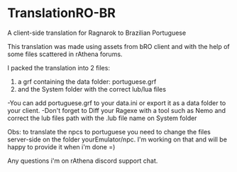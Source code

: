 # TranslationRO-BR
 A client-side translation for Ragnarok to Brazilian Portuguese


This translation was made using assets from bRO client and with the help of some files scattered in rAthena forums.

I packed the translation into 2 files: 

1) a grf containing the data folder: portuguese.grf
2) and the System folder with the correct lub/lua files

-You can add portuguese.grf to your data.ini or export it as a data folder to your client.
-Don't forget to Diff your Ragexe with a tool such as Nemo and correct the lub files path with the .lub file name 
on System folder

Obs: to translate the npcs to portuguese you need to change the files server-side on the folder yourEmulator/npc.
I'm working on that and will be happy to provide it when i'm done =)

Any questions i'm on rAthena discord support chat.